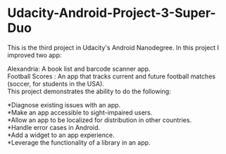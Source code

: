 # Udacity-Android-Project-3-Super-Duo
This is the third project in Udacity's Android Nanodegree.
In this project I improved two app: 

Alexandria: A book list and barcode scanner app.  
Football Scores : An app that tracks current and future football matches (soccer, for students in the USA).  
This project demonstrates the ability to do the following:  

*Diagnose existing issues with an app.  
*Make an app accessible to sight-impaired users.  
*Allow an app to be localized for distribution in other countries.  
*Handle error cases in Android.  
*Add a widget to an app experience.  
*Leverage the functionality of a library in an app.
